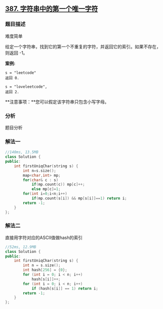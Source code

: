 ## [387. 字符串中的第一个唯一字符](https://leetcode-cn.com/problems/first-unique-character-in-a-string/)

### 题目描述

难度简单

给定一个字符串，找到它的第一个不重复的字符，并返回它的索引。如果不存在，则返回 -1。

**案例:**

```
s = "leetcode"
返回 0.

s = "loveleetcode",
返回 2.
```

 

**注意事项：**您可以假定该字符串只包含小写字母。

### 分析

题目分析

### 解法一



```c++
//140ms, 13.5MB
class Solution {
public:
    int firstUniqChar(string s) {
        int n=s.size();
        map<char,int> mp;
        for(char& c : s)
            if(mp.count(c)) mp[c]++;
            else mp[c]=1;
        for(int i=0;i<n;i++)
            if(mp.count(s[i]) && mp[s[i]]==1) return i;
        return -1;
    }
};
```

### 解法二

直接用字符对应的ASCII值做hash的索引

```c++
//52ms, 12.9MB
class Solution {
public:
    int firstUniqChar(string s) {
        int n = s.size();
        int hash[256] = {0};
        for (int i = 0; i < n; i++)
            hash[s[i]]++;
        for (int i = 0; i < n; i++)
            if (hash[s[i]] == 1) return i;
        return -1;
    }
};
```

